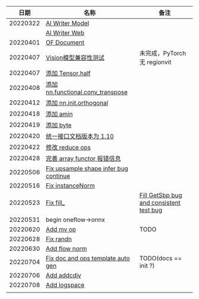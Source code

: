 
| 日期     | 名称                                                         | 备注                                                         |
| -------- | ------------------------------------------------------------ | ------------------------------------------------------------ |
| 20220322 | [AI Writer Model](https://github.com/Oneflow-Inc/OneCloud/pull/79) |                                                              |
|          | [AI Writer Web](https://github.com/Oneflow-Inc/OneCloud/pull/78) |                                                              |
| 20220401 | [OF Document](https://github.com/Oneflow-Inc/oneflow-documentation/pull/458) |                                                              |
| 20220407 | [Vision模型兼容性测试](https://github.com/Oneflow-Inc/OneTeam/issues/1271) | 未完成，PyTorch 无 regionvit                                 |
| 20220407 | [添加 Tensor.half](https://github.com/Oneflow-Inc/oneflow/pull/7971) |                                                              |
| 20220408 | [添加 nn.functional.conv_transpose](https://github.com/Oneflow-Inc/oneflow/pull/7991) |                                                              |
| 20220412 | [添加 nn.init.orthogonal](https://github.com/Oneflow-Inc/oneflow/pull/8009) |                                                              |
| 20220418 | [添加 amin](https://github.com/Oneflow-Inc/oneflow/pull/8042) |                                                              |
| 20220419 | [添加 byte](https://github.com/Oneflow-Inc/oneflow/pull/8053) |                                                              |
| 20220420 | [统一接口文档版本为 1.10](https://github.com/Oneflow-Inc/oneflow/pull/8058) |                                                              |
| 20220422 | [修改 reduce ops](https://github.com/Oneflow-Inc/oneflow/pull/8085) |                                                              |
| 20220428 | [完善 array functor 报错信息](https://github.com/Oneflow-Inc/oneflow/pull/8116) |                                                              |
| 20220506 | [Fix upsample shape infer bug continue](https://github.com/Oneflow-Inc/oneflow/pull/8159) |                                                              |
| 20220516 | [Fix instanceNorm](https://github.com/Oneflow-Inc/oneflow/pull/8246) |                                                              |
| 20220523 | [Fix fill_](https://github.com/Oneflow-Inc/oneflow/pull/8283) | [Fill GetSbp bug and consistent test bug](https://github.com/Oneflow-Inc/oneflow/pull/8576) |
| 20220531 | begin oneflow->onnx                                          |                                                              |
| 20220620 | [Add mv op](https://github.com/Oneflow-Inc/oneflow/pull/8445) | TODO                                                         |
| 20220628 | [Fix randn](https://github.com/Oneflow-Inc/oneflow/pull/8506/) |                                                              |
| 20220630 | [Add flow norm](https://github.com/Oneflow-Inc/oneflow/pull/8535) |                                                              |
| 20220704 | [Fix doc and ops template auto gen](https://github.com/Oneflow-Inc/oneflow/pull/8546) | TODO(docs == init ?)                                         |
| 20220706 | [Add addcdiv](https://github.com/Oneflow-Inc/oneflow/pull/8581) |                                                              |
| 20220708 | [Add logspace](https://github.com/Oneflow-Inc/oneflow/pull/8599) |                                                              |
|          |                                                              |                                                              |

